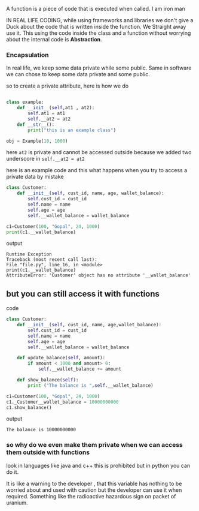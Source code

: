 A function is a piece of code that is executed when called. I am iron man 

IN REAL LIFE CODING, while using frameworks and libraries we don't give a Duck about the code that is written inside the function. We Straight away use it. This using the code inside the class and a function without worrying about the internal code is **Abstraction**.

### Encapsulation 

In real life, we keep some data private while some public. Same in software we can chose to keep some data private and some public. 

so to create a private attribute, here is how we do

```python 

class example:
	def __init__(self,at1 , at2):
		self.at1 = at1 
		self.__at2 = at2 
	def __str__():
		print("this is an example class")

obj = Example(10, 1000)

```


here `at2` is private and cannot be accessed outside because we added two underscore in `self.__at2 = at2` 

here is an example code and this what happens when you try to access a private data by mistake

```python 
class Customer:
    def __init__(self, cust_id, name, age, wallet_balance):
        self.cust_id = cust_id
        self.name = name
        self.age = age
        self.__wallet_balance = wallet_balance

c1=Customer(100, "Gopal", 24, 1000)
print(c1.__wallet_balance)

```

output 

```
Runtime Exception  
Traceback (most recent call last):  
File "file.py", line 16, in <module>  
print(c1.__wallet_balance)  
AttributeError: 'Customer' object has no attribute '__wallet_balance'
```

## but you can still access it with functions 

code 

```python 
class Customer:
    def __init__(self, cust_id, name, age,wallet_balance):
        self.cust_id = cust_id
        self.name = name
        self.age = age
        self.__wallet_balance = wallet_balance

    def update_balance(self, amount):
        if amount < 1000 and amount> 0:
            self.__wallet_balance += amount

    def show_balance(self):
        print ("The balance is ",self.__wallet_balance)

c1=Customer(100, "Gopal", 24, 1000)
c1._Customer__wallet_balance = 10000000000
c1.show_balance()

```

output 

```
The balance is 10000000000
```

### so why do we even make them private when we can access them outside with functions 

look in languages like java and c++ this is prohibited but in python you can do it.

It is like a warning to the developer , that this variable has nothing to be worried about and used with caution but the developer can use it when required. Something like the radioactive hazardous sign on packet of uranium.
